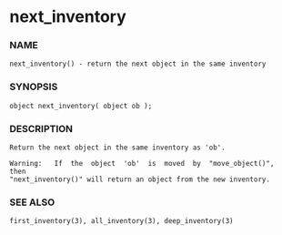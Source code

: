 # next_inventory

### NAME

    next_inventory() - return the next object in the same inventory

### SYNOPSIS

    object next_inventory( object ob );

### DESCRIPTION

    Return the next object in the same inventory as 'ob'.

    Warning:   If  the  object  'ob'  is  moved  by  "move_object()",  then
    "next_inventory()" will return an object from the new inventory.

### SEE ALSO

    first_inventory(3), all_inventory(3), deep_inventory(3)

